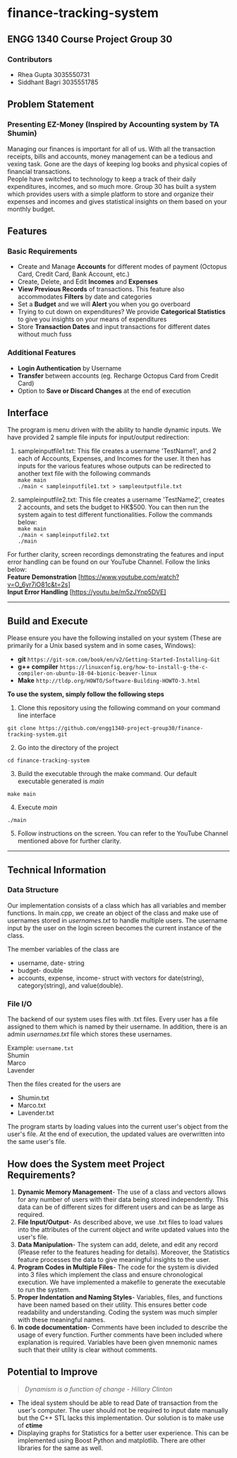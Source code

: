 # finance-tracking-system
## ENGG 1340 Course Project Group 30
### Contributors
- Rhea Gupta 3035550731
- Siddhant Bagri 3035551785

## Problem Statement
### Presenting EZ-Money (Inspired by Accounting system by TA Shumin)

Managing our finances is important for all of us. With all the transaction receipts, bills and accounts, money management can be a tedious and vexing task. Gone are the days of keeping log books and physical copies of financial transactions.  
People have switched to technology to keep a track of their daily expenditures, incomes, and so much more. Group 30 has built a system which provides users with a simple platform to store and organize their expenses and incomes and gives statistical insights on them based on your monthly budget.

## Features
### Basic Requirements
- Create and Manage **Accounts** for different modes of payment (Octopus Card, Credit Card, Bank Account, etc.)
- Create, Delete, and Edit **Incomes** and **Expenses**
- **View Previous Records** of transactions. This feature also accommodates **Filters** by date and categories
- Set a **Budget** and we will **Alert** you when you go overboard
- Trying to cut down on expenditures? We provide **Categorical Statistics** to give you insights on your means of expenditures
- Store **Transaction Dates** and input transactions for different dates without much fuss
### Additional Features
- **Login Authentication** by Username 
- **Transfer** between accounts (eg. Recharge Octopus Card from Credit Card)
- Option to **Save or Discard Changes** at the end of execution

## Interface
The program is menu driven with the ability to handle dynamic inputs. We have provided 2 sample file inputs for input/output redirection:
1. sampleinputfile1.txt: This file creates a username 'TestName1', and 2 each of Accounts, Expenses, and Incomes for the user. It then has inputs for the various features whose outputs can be redirected to another text file with the following commands  
`make main`  
`./main < sampleinputfile1.txt > sampleoutputfile.txt`

2. sampleinputfile2.txt: This file creates a username 'TestName2', creates 2 accounts, and sets the budget to HK$500. You can then run the system again to test different functionalities. Follow the commands below:  
`make main`  
`./main < sampleinputfile2.txt`  
`./main`

For further clarity, screen recordings demonstrating the features and input error handling can be found on our YouTube Channel. Follow the links below:  
**Feature Demonstration** [https://www.youtube.com/watch?v=O_6yr7iO81c&t=2s]  
**Input Error Handling** [https://youtu.be/m5zJYnp5DVE]  

***

## Build and Execute
Please ensure you have the following installed on your system (These are primarily for a Unix based system and in some cases, Windows):
- **git**  `https://git-scm.com/book/en/v2/Getting-Started-Installing-Git`
- **g++ compiler** `https://linuxconfig.org/how-to-install-g-the-c-compiler-on-ubuntu-18-04-bionic-beaver-linux`
- **Make** `http://tldp.org/HOWTO/Software-Building-HOWTO-3.html`

**To use the system, simply follow the following steps**
1. Clone this repository using the following command on your command line interface

`git clone https://github.com/engg1340-project-group30/finance-tracking-system.git`

2. Go into the directory of the project

`cd finance-tracking-system`

3. Build the executable through the make command. Our default executable generated is *main*

`make main`

4. Execute *main* 

`./main`

5. Follow instructions on the screen. You can refer to the YouTube Channel mentioned above for further clarity.

***

## Technical Information
### Data Structure
Our implementation consists of a class which has all variables and member functions. 
In main.cpp, we create an object of the class and make use of usernames stored in *usernames.txt* to handle multiple users. The username input by the user on the login screen becomes the current instance of the class.

The member variables of the class are
- username, date- string
- budget- double
- accounts, expense, income- struct with vectors for date(string), category(string), and value(double).

### File I/O
The backend of our system uses files with .txt files. Every user has a file assigned to them which is named by their username. In addition, there is an admin *usernames.txt* file which stores these usernames.

Example: `username.txt`  
Shumin  
Marco  
Lavender  

Then the files created for the users are
  * Shumin.txt
  * Marco.txt
  * Lavender.txt

The program starts by loading values into the current user's object from the user's file. At the end of execution, the updated values are overwritten into the same user's file.

## How does the System meet Project Requirements?
1. **Dynamic Memory Management**- The use of a class and vectors allows for any number of users with their data being stored independently. This data can be of different sizes for different users and can be as large as required.
2. **File Input/Output**- As described above, we use .txt files to load values into the attributes of the current object and write updated values into the user's file.
3. **Data Manipulation**- The system can add, delete, and edit any record (Please refer to the features heading for details). Moreover, the Statistics feature processes the data to give meaningful insights to the user.
4. **Program Codes in Multiple Files**- The code for the system is divided into 3 files which implement the class and ensure chronological execution. We have implemented a makefile to generate the executable to run the system.
5. **Proper Indentation and Naming Styles**- Variables, files, and functions have been named based on their utility. This ensures better code readability and understanding. Coding the system was much simpler with these meaningful names.
6. **In code documentation**- Comments have been included to describe the usage of every function. Further comments have been included where explanation is required. Variables have been given mnemonic names such that their utility is clear without comments.

## Potential to Improve
> *Dynamism is a function of change*
> <cite>- Hillary Clinton</cite>

- The ideal system should be able to read Date of transaction from the user's computer. The user should not be required to input date manually but the C++ STL lacks this implementation. Our solution is to make use of **ctime**
- Displaying graphs for Statistics for a better user experience. This can be implemented using Boost Python and matplotlib. There are other libraries for the same as well.